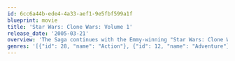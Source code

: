 ```yaml
---
id: 6cc6a44b-ede4-4a33-aef1-9e5fbf599a1f
blueprint: movie
title: 'Star Wars: Clone Wars: Volume 1'
release_date: '2005-03-21'
overview: 'The Saga continues with the Emmy-winning "Star Wars: Clone Wars." This animated micro-series, directed by Genndy Tartakovsky, captures George Lucas'' vision in a dynamic animated style that is a visual delight for all ages.  "Star Wars: Clone Wars" Volume 1 reveals the epic adventures that bridge the story arc between "Star Wars: Episode II: Attack of the Clones" and "Star Wars: Episode III: Revenge of the Sith." Follow the valiant Jedi Knights and the Brave soldiers of the Republic''s clone army as they battle against the droid forces of the Separatists, led by the evil Sith Lord, Count Dooku. Witness the battles that made galactic heroes out of Anakin Skywalker and Obi-Wan Kenobi, and along the way get a first look at the new menace from Episode III, General Grevious.  This is a must-have for any "Star Wars" collection.'
genres: '[{"id": 28, "name": "Action"}, {"id": 12, "name": "Adventure"}, {"id": 16, "name": "Animation"}, {"id": 14, "name": "Fantasy"}, {"id": 878, "name": "Science Fiction"}]'
---
```

